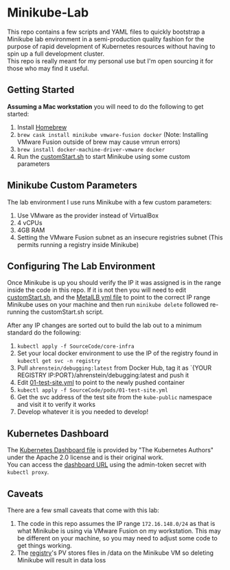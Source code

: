 Minikube-Lab
============
This repo contains a few scripts and YAML files to quickly bootstrap a Minikube lab environment in a semi-production quality fashion
for the purpose of rapid development of Kubernetes resources without having to spin up a full development cluster.  
This repo is really meant for my personal use but I'm open sourcing it for those who may find it useful.

Getting Started
------------
**Assuming a Mac workstation** you will need to do the following to get started:

1. Install [Homebrew](https://brew.sh)
2. `brew cask install minikube vmware-fusion docker` (Note: Installing VMware Fusion outside of brew may cause vmrun errors)
3. `brew install docker-machine-driver-vmware docker`
4. Run the [customStart.sh](SourceCode/customStart.sh) to start Minikube using some custom parameters

Minikube Custom Parameters
--------------------------
The lab environment I use runs Minikube with a few custom parameters:

1. Use VMware as the provider instead of VirtualBox
2. 4 vCPUs
3. 4GB RAM
4. Setting the VMware Fusion subnet as an insecure registries subnet (This permits running a registry inside Minikube)

Configuring The Lab Environment
-------------------------------
Once Minikube is up you should verify the IP it was assigned is in the range inside the code in this repo. If it is not
then you will need to edit [customStart.sh](SourceCode/customStart.sh), and the
[MetalLB yml file](SourceCode/core-infra/05-metallb-loadbalancer.yml) to point to the correct IP range Minikube
uses on your machine and then run `minikube delete` followed re-running the customStart.sh script.

After any IP changes are sorted out to build the lab out to a minimum standard do the following:

1. `kubectl apply -f SourceCode/core-infra`
2. Set your local docker environment to use the IP of the registry found in `kubectl get svc -n registry`
3. Pull `ahrenstein/debugging:latest` from Docker Hub, tag it as `{YOUR REGISTRY IP:PORT}/ahrenstein/debugging:latest
and push it
4. Edit [01-test-site.yml](SourceCode/pods/01-test-site.yml) to point to the newly pushed container
5. `kubectl apply -f SourceCode/pods/01-test-site.yml`
6. Get the svc address of the test site from the `kube-public` namespace and visit it to verify it works
7. Develop whatever it is you needed to develop!

Kubernetes Dashboard
--------------------
The [Kubernetes Dashboard file](SourceCode/core-infra/04-kubernetes-dashboard.yaml) is provided by "The Kubernetes Authors"
under the Apache 2.0 license and is their original work.  
You can access the [dashboard URL](http://localhost:8001/api/v1/namespaces/kubernetes-dashboard/services/https:kubernetes-dashboard:/proxy/#/overview?namespace=default)
using the admin-token secret with `kubectl proxy`.

Caveats
-------
There are a few small caveats that come with this lab:

1. The code in this repo assumes the IP range `172.16.148.0/24` as that is what Minikube is using via VMware Fusion
on my workstation. This may be different on your machine, so you may need to adjust some code to get things working.
2. The [registry](SourceCode/core-infra/06-registry.yml)'s PV stores files in /data on the Minikube VM so deleting Minikube
will result in data loss
